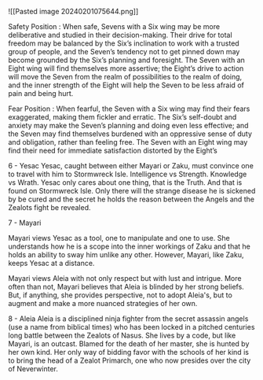 ![[Pasted image 20240201075644.png]]

Safety Position : When safe, Sevens with a Six wing may be more deliberative and studied in their decision-making. Their drive for total freedom may be balanced by the Six’s inclination to work with a trusted group of people, and the Seven’s tendency not to get pinned down may become grounded by the Six’s planning and foresight. The Seven with an Eight wing will find themselves more assertive; the Eight’s drive to action will move the Seven from the realm of possibilities to the realm of doing, and the inner strength of the Eight will help the Seven to be less afraid of pain and being hurt. 

Fear Position : When fearful, the Seven with a Six wing may find their fears exaggerated, making them fickler and erratic. The Six’s self-doubt and anxiety may make the Seven’s planning and doing even less effective; and the Seven may find themselves burdened with an oppressive sense of duty and obligation, rather than feeling free. The Seven with an Eight wing may find their need for immediate satisfaction distorted by the Eight’s

6 - Yesac
Yesac, caught between either Mayari or Zaku, must convince one to travel with him to Stormwreck Isle. Intelligence vs Strength. Knowledge vs Wrath. Yesac only cares about one thing, that is the Truth. And that is found on Stormwreck Isle. Only there will the strange disease he is sickened by be cured and the secret he holds the reason between the Angels and the Zealots fight be revealed. 

7 - Mayari 

Mayari views Yesac as a tool, one to manipulate and one to use. She understands how he is a scope into the inner workings of Zaku and that he holds an ability to sway him unlike any other. However, Mayari, like Zaku, keeps Yesac at a distance. 

Mayari views Aleia with not only respect but with lust and intrigue. More often than not, Mayari believes that Aleia is blinded by her strong beliefs. But, if anything, she provides perspective, not to adopt Aleia's, but to augment and make a more nuanced strategies of her own. 

8 - Aleia 
Aleia is a disciplined ninja fighter from the secret assassin angels (use a name from biblical times) who has been locked in a pitched centuries long battle between the Zealots of Nasus. She lives by a code, but like Mayari, is an outcast. Blamed for the death of her master, she is hunted by her own kind. Her only way of bidding favor with the schools of her kind is to bring the head of a Zealot Primarch, one who now presides over the city of Neverwinter. 